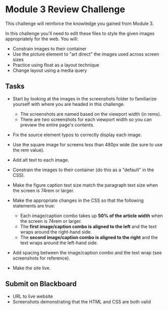 # Module 3 Review Challenge
This challenge will reinforce the knowledge you gained from Module 3.

In this challenge you'll need to edit these files to style the given images appropriately for the web. You will:
- Constrain images to their container
- Use the picture element to "art direct" the images used across screen sizes
- Practice using float as a layout technique
- Change layout using a media query

## Tasks
- Start by looking at the images in the screenshots folder to familiarize yourself with where you are headed in this challenge. 
  - The screenshots are named based on the viewport width (in rems).
  - There are two screenshots for each viewport width so you can preview the entire page's contents.

- Fix the source element typos to correctly display each image.

- Use the square image for screens less than 480px wide (be sure to use the rem value).

- Add alt text to each image.

- Constrain the images to their container (do this as a "default" in the CSS).

- Make the figure caption text size match the paragraph text size when the screen is 74rem or larger.

- Make the appropriate changes in the CSS so that the following statements are true:
  - Each image/caption combo takes up **50% of the article width** when the screen is 74rem or larger.
  - The **first image/caption combo is aligned to the left** and the text wraps around the right-hand side.
  - The **second image/caption combo is aligned to the right** and the text wraps around the left-hand side.

- Add spacing between the image/caption combo and the text wrap (see screenshots for reference).

- Make the site live.

## Submit on Blackboard
- URL to live website
- Screenshots demonstrating that the HTML and CSS are both valid
